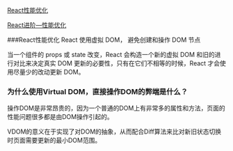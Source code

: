 [React性能优化](https://segmentfault.com/a/1190000006254212)

[React进阶—性能优化](https://segmentfault.com/a/1190000008925295)

###React性能优化
React 使用虚拟 DOM， 避免创建和操作 DOM 节点

当一个组件的 props 或 state 改变，React 会构造一个新的虚拟 DOM 和旧的进行对比来决定真实 DOM 更新的必要性，只有在它们不相等的时候，React 才会使用尽量少的改动更新 DOM。

### 为什么使用Virtual DOM，直接操作DOM的弊端是什么？

操作DOM是非常昂贵的，因为一个普通的DOM上有非常多的属性和方法，页面的性能问题很多都是由DOM操作引起的。

VDOM的意义在于实现了对DOM的抽象，从而配合Diff算法来比对新旧状态切换时页面需要更新的最小DOM范围。
